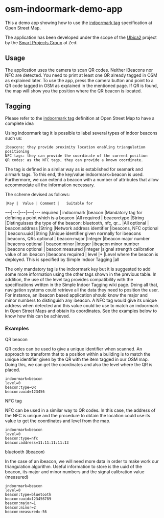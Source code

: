  
# osm-indoormark-demo-app

This a demo app showing how to use the [indoormark tag](http://wiki.openstreetmap.org/wiki/Tag:indoormark%3Dbeacon) specification at Open Street Map.

The application has been developed under the scope of the [Ubica2](http://smartprojects.zed.com/?project=p1) project by the [Smart Projects Group](http://smartprojects.zed.com) at Zed.

## Usage

The application uses the camera to scan QR codes. Neither iBeacons nor NFC are detected. You need to print at least one QR already tagged in OSM as explained later.
To use the app, press the camera button and point to a QR code tagged in OSM as explained in the mentioned page. If QR is found, the map will show you the position where the QR beacon is located.


## Tagging
Please refer to the [indoormark tag](http://wiki.openstreetmap.org/wiki/Tag:indoormark%3Dbeacon) definition at Open Street Map to have a complete idea

Using indoormark tag it is possible to label several types of indoor beacons such us:

    ibeacons: they provide proximity location enabling triangulation positioning
    NFC tags: they can provide the coordinate of the current position
    QR codes: as the NFC tags, they can provide a known coordinate.

The tag is defined in a similar way as is established for seamark and airmark tags. To this end, the key/value indoormark=beacon is used. Furthermore, we can extend a beacon with a number of attributes that allow accommodate all the information necessary.

The scheme devised as follows:


	|Key |	Value |	Comment |	Suitable for
---|---|---|---|---
required |	indoormark 	|beacon 	|Mandatory tag for defining a point which is a beacon 					|All
required |	beacon:type 	|String 	|Distinguisses the type of the beacon: bluetooth, nfc, qr... 				|All
optional |	beacon:address 	|String 	|Network address identifier 								|ibeacons, NFC
optional |	beacon:uuid 	|String 	|Unique identifier given normally for ibeacons 						|ibeacons, QRs
optional |	beacon:major 	|Integer 	|ibeacon major number 									|ibeacons
optional |	beacon:minor 	|Integer 	|ibeacon minor number 									|ibeacons
optional |	beacon:measured |Integer 	|signal strength calibration value of an ibeacon 					|ibeacons
required |	level 		|* 		|Level where the beacon is deployed. This is specified by Simple Indoor Tagging 	|all


The only mandatory tag is the indoormark key but it is suggested to add some more information using the other tags shown in the previous table. In addition, the use of the level tag provides compatibility with the specifications written in the Simple Indoor Tagging wiki page. Doing all that, navigation systems could retrieve all the data they need to position the user. For instance, an ibeacon based application should know the major and minor numbers to distinguish any ibeacon. A NFC tag would give its unique address when detected and this value could be use to match an indoormark in Open Street Maps and obtain its coordinates. See the examples below to know how this can be achieved.

### Examples

QR beacon

QR codes can be used to give a unique identifier when scanned. An approach to transform that to a position within a building is to match the unique identifier given by the QR with the item tagged in our OSM map. Doing this, we can get the coordinates and also the level where the QR is placed.

    indoormark=beacon
    level=0
    beacon:type=QR
    beacon:uuid=123456

NFC tag

NFC can be used in a similar way to QR codes. In this case, the address of the NFC is unique and the procedure to obtain the location could use its value to get the coordinates and level from the map.

    indoormark=beacon
    level=0
    beacon:type=nfc
    beacon:address=11:11:11:11:13

bluetooth (ibeacon)

In the case of an ibeacon, we will need more data in order to make work our triangulation algorithm. Useful information to store is the uuid of the beacon, its major and minor numbers and the signal calibration value (measured)

    indoormark=beacon
    level=0
    beacon:type=bluetooth
    beacon:uuid=123456789
    beacon:major=1
    beacon:minor=2
    beacon:measured=-56